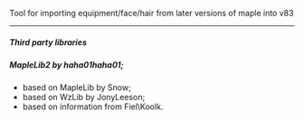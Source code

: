 
Tool for importing equipment/face/hair from later versions of maple into v83

----

##### Third party libraries

##### MapleLib2 by haha01haha01;
 - based on MapleLib by Snow;
 - based on WzLib by JonyLeeson;
 - based on information from Fiel\Koolk.
